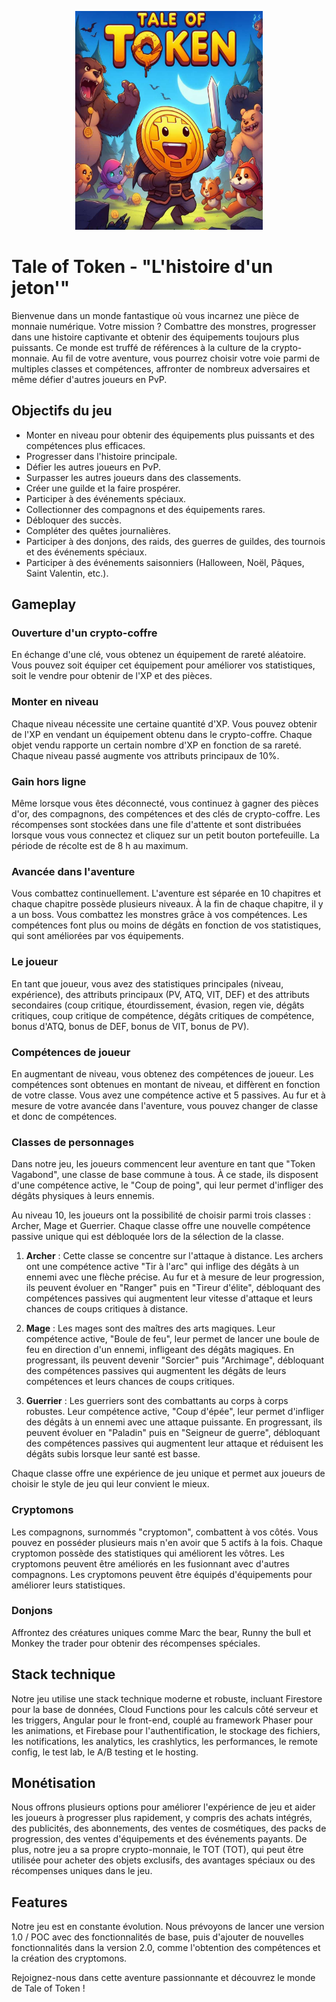 <p align="center">
  <img src="img/logo.jpg" width="300" height="350">
</p>

# Tale of Token - "L'histoire d'un jeton'"

Bienvenue dans un monde fantastique où vous incarnez une pièce de monnaie numérique. Votre mission ? Combattre des monstres, progresser dans une histoire captivante et obtenir des équipements toujours plus puissants. Ce monde est truffé de références à la culture de la crypto-monnaie. Au fil de votre aventure, vous pourrez choisir votre voie parmi de multiples classes et compétences, affronter de nombreux adversaires et même défier d'autres joueurs en PvP.

## Objectifs du jeu

- Monter en niveau pour obtenir des équipements plus puissants et des compétences plus efficaces.
- Progresser dans l'histoire principale.
- Défier les autres joueurs en PvP.
- Surpasser les autres joueurs dans des classements.
- Créer une guilde et la faire prospérer.
- Participer à des événements spéciaux.
- Collectionner des compagnons et des équipements rares.
- Débloquer des succès.
- Compléter des quêtes journalières.
- Participer à des donjons, des raids, des guerres de guildes, des tournois et des événements spéciaux.
- Participer à des événements saisonniers (Halloween, Noël, Pâques, Saint Valentin, etc.).

## Gameplay

### Ouverture d'un crypto-coffre

En échange d'une clé, vous obtenez un équipement de rareté aléatoire. Vous pouvez soit équiper cet équipement pour améliorer vos statistiques, soit le vendre pour obtenir de l'XP et des pièces.

### Monter en niveau

Chaque niveau nécessite une certaine quantité d'XP. Vous pouvez obtenir de l'XP en vendant un équipement obtenu dans le crypto-coffre. Chaque objet vendu rapporte un certain nombre d'XP en fonction de sa rareté. Chaque niveau passé augmente vos attributs principaux de 10%.

### Gain hors ligne

Même lorsque vous êtes déconnecté, vous continuez à gagner des pièces d'or, des compagnons, des compétences et des clés de crypto-coffre. Les récompenses sont stockées dans une file d'attente et sont distribuées lorsque vous vous connectez et cliquez sur un petit bouton portefeuille. La période de récolte est de 8 h au maximum.

### Avancée dans l'aventure

Vous combattez continuellement. L'aventure est séparée en 10 chapitres et chaque chapitre possède plusieurs niveaux. À la fin de chaque chapitre, il y a un boss. Vous combattez les monstres grâce à vos compétences. Les compétences font plus ou moins de dégâts en fonction de vos statistiques, qui sont améliorées par vos équipements.

### Le joueur

En tant que joueur, vous avez des statistiques principales (niveau, expérience), des attributs principaux (PV, ATQ, VIT, DEF) et des attributs secondaires (coup critique, étourdissement, évasion, regen vie, dégâts critiques, coup critique de compétence, dégâts critiques de compétence, bonus d'ATQ, bonus de DEF, bonus de VIT, bonus de PV).

### Compétences de joueur

En augmentant de niveau, vous obtenez des compétences de joueur. Les compétences sont obtenues en montant de niveau, et diffèrent en fonction de votre classe. Vous avez une compétence active et 5 passives. Au fur et à mesure de votre avancée dans l'aventure, vous pouvez changer de classe et donc de compétences.

### Classes de personnages

Dans notre jeu, les joueurs commencent leur aventure en tant que "Token Vagabond", une classe de base commune à tous. À ce stade, ils disposent d'une compétence active, le "Coup de poing", qui leur permet d'infliger des dégâts physiques à leurs ennemis.

Au niveau 10, les joueurs ont la possibilité de choisir parmi trois classes : Archer, Mage et Guerrier. Chaque classe offre une nouvelle compétence passive unique qui est débloquée lors de la sélection de la classe.

1. **Archer** : Cette classe se concentre sur l'attaque à distance. Les archers ont une compétence active "Tir à l'arc" qui inflige des dégâts à un ennemi avec une flèche précise. Au fur et à mesure de leur progression, ils peuvent évoluer en "Ranger" puis en "Tireur d'élite", débloquant des compétences passives qui augmentent leur vitesse d'attaque et leurs chances de coups critiques à distance.

2. **Mage** : Les mages sont des maîtres des arts magiques. Leur compétence active, "Boule de feu", leur permet de lancer une boule de feu en direction d'un ennemi, infligeant des dégâts magiques. En progressant, ils peuvent devenir "Sorcier" puis "Archimage", débloquant des compétences passives qui augmentent les dégâts de leurs compétences et leurs chances de coups critiques.

3. **Guerrier** : Les guerriers sont des combattants au corps à corps robustes. Leur compétence active, "Coup d'épée", leur permet d'infliger des dégâts à un ennemi avec une attaque puissante. En progressant, ils peuvent évoluer en "Paladin" puis en "Seigneur de guerre", débloquant des compétences passives qui augmentent leur attaque et réduisent les dégâts subis lorsque leur santé est basse.

Chaque classe offre une expérience de jeu unique et permet aux joueurs de choisir le style de jeu qui leur convient le mieux.

### Cryptomons

Les compagnons, surnommés "cryptomon", combattent à vos côtés. Vous pouvez en posséder plusieurs mais n'en avoir que 5 actifs à la fois. Chaque cryptomon possède des statistiques qui améliorent les vôtres. Les cryptomons peuvent être améliorés en les fusionnant avec d'autres compagnons. Les cryptomons peuvent être équipés d'équipements pour améliorer leurs statistiques.

### Donjons

Affrontez des créatures uniques comme Marc the bear, Runny the bull et Monkey the trader pour obtenir des récompenses spéciales.

## Stack technique

Notre jeu utilise une stack technique moderne et robuste, incluant Firestore pour la base de données, Cloud Functions pour les calculs côté serveur et les triggers, Angular pour le front-end, couplé au framework Phaser pour les animations, et Firebase pour l'authentification, le stockage des fichiers, les notifications, les analytics, les crashlytics, les performances, le remote config, le test lab, le A/B testing et le hosting.

## Monétisation

Nous offrons plusieurs options pour améliorer l'expérience de jeu et aider les joueurs à progresser plus rapidement, y compris des achats intégrés, des publicités, des abonnements, des ventes de cosmétiques, des packs de progression, des ventes d'équipements et des événements payants. De plus, notre jeu a sa propre crypto-monnaie, le TOT (TOT), qui peut être utilisée pour acheter des objets exclusifs, des avantages spéciaux ou des récompenses uniques dans le jeu.

## Features

Notre jeu est en constante évolution. Nous prévoyons de lancer une version 1.0 / POC avec des fonctionnalités de base, puis d'ajouter de nouvelles fonctionnalités dans la version 2.0, comme l'obtention des compétences et la création des cryptomons.

Rejoignez-nous dans cette aventure passionnante et découvrez le monde de Tale of Token !
